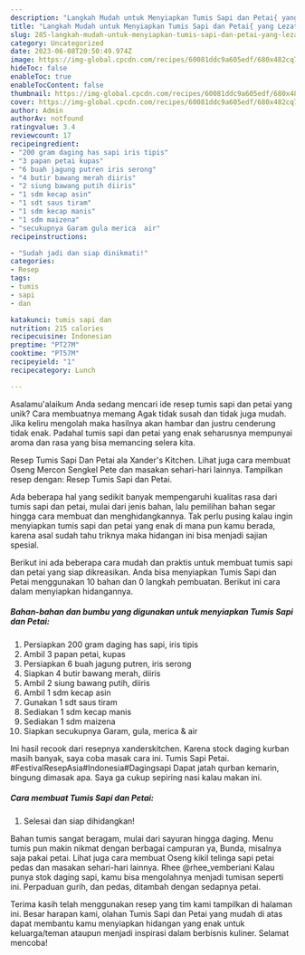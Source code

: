 ```yaml
---
description: "Langkah Mudah untuk Menyiapkan Tumis Sapi dan Petai{ yang Lezat"
title: "Langkah Mudah untuk Menyiapkan Tumis Sapi dan Petai{ yang Lezat"
slug: 285-langkah-mudah-untuk-menyiapkan-tumis-sapi-dan-petai-yang-lezat
category: Uncategorized
date: 2023-06-08T20:50:49.974Z
image: https://img-global.cpcdn.com/recipes/60081ddc9a605edf/680x482cq70/tumis-sapi-dan-petai-foto-resep-utama.jpg
hideToc: false
enableToc: true
enableTocContent: false
thumbnail: https://img-global.cpcdn.com/recipes/60081ddc9a605edf/680x482cq70/tumis-sapi-dan-petai-foto-resep-utama.jpg
cover: https://img-global.cpcdn.com/recipes/60081ddc9a605edf/680x482cq70/tumis-sapi-dan-petai-foto-resep-utama.jpg
author: Admin
authorAv: notfound
ratingvalue: 3.4
reviewcount: 17
recipeingredient:
- "200 gram daging has sapi iris tipis"
- "3 papan petai kupas"
- "6 buah jagung putren iris serong"
- "4 butir bawang merah diiris"
- "2 siung bawang putih diiris"
- "1 sdm kecap asin"
- "1 sdt saus tiram"
- "1 sdm kecap manis"
- "1 sdm maizena"
- "secukupnya Garam gula merica  air"
recipeinstructions:

- "Sudah jadi dan siap dinikmati!"
categories:
- Resep
tags:
- tumis
- sapi
- dan

katakunci: tumis sapi dan 
nutrition: 215 calories
recipecuisine: Indonesian
preptime: "PT27M"
cooktime: "PT57M"
recipeyield: "1"
recipecategory: Lunch

---
```



Asalamu'alaikum Anda sedang mencari ide resep tumis sapi dan petai yang unik? Cara membuatnya memang Agak tidak susah dan tidak juga mudah. Jika keliru mengolah maka hasilnya akan hambar dan justru cenderung tidak enak. Padahal tumis sapi dan petai yang enak seharusnya mempunyai aroma dan rasa yang bisa memancing selera kita.


Resep Tumis Sapi Dan Petai ala Xander&#39;s Kitchen. Lihat juga cara membuat Oseng Mercon Sengkel Pete dan masakan sehari-hari lainnya. Tampilkan resep dengan: Resep Tumis Sapi dan Petai.

Ada beberapa hal yang sedikit banyak mempengaruhi kualitas rasa dari tumis sapi dan petai, mulai dari jenis bahan, lalu pemilihan bahan segar hingga cara membuat dan menghidangkannya. Tak perlu pusing kalau ingin menyiapkan tumis sapi dan petai yang enak di mana pun kamu berada, karena asal sudah tahu triknya maka hidangan ini bisa menjadi sajian spesial.


Berikut ini ada beberapa cara mudah dan praktis untuk membuat tumis sapi dan petai yang siap dikreasikan. Anda bisa menyiapkan Tumis Sapi dan Petai menggunakan 10 bahan dan 0 langkah pembuatan. Berikut ini cara dalam menyiapkan hidangannya.

<!--inarticleads1-->

##### Bahan-bahan dan bumbu yang digunakan untuk menyiapkan Tumis Sapi dan Petai:

1. Persiapkan 200 gram daging has sapi, iris tipis
1. Ambil 3 papan petai, kupas
1. Persiapkan 6 buah jagung putren, iris serong
1. Siapkan 4 butir bawang merah, diiris
1. Ambil 2 siung bawang putih, diiris
1. Ambil 1 sdm kecap asin
1. Gunakan 1 sdt saus tiram
1. Sediakan 1 sdm kecap manis
1. Sediakan 1 sdm maizena
1. Siapkan secukupnya Garam, gula, merica &amp; air


Ini hasil recook dari resepnya xanderskitchen. Karena stock daging kurban masih banyak, saya coba masak cara ini. Tumis Sapi Petai. #FestivalResepAsia#Indonesia#Dagingsapi Dapat jatah qurban kemarin, bingung dimasak apa. Saya ga cukup sepiring nasi kalau makan ini. 

<!--inarticleads2-->

##### Cara membuat Tumis Sapi dan Petai:


1. Selesai dan siap dihidangkan!

Bahan tumis sangat beragam, mulai dari sayuran hingga daging. Menu tumis pun makin nikmat dengan berbagai campuran ya, Bunda, misalnya saja pakai petai. Lihat juga cara membuat Oseng kikil telinga sapi petai pedas dan masakan sehari-hari lainnya. Rhee @rhee_vemberiani Kalau punya stok daging sapi, kamu bisa mengolahnya menjadi tumisan seperti ini. Perpaduan gurih, dan pedas, ditambah dengan sedapnya petai. 

Terima kasih telah menggunakan resep yang tim kami tampilkan di halaman ini. Besar harapan kami, olahan Tumis Sapi dan Petai yang mudah di atas dapat membantu kamu menyiapkan hidangan yang enak untuk keluarga/teman ataupun menjadi inspirasi dalam berbisnis kuliner. Selamat mencoba!
